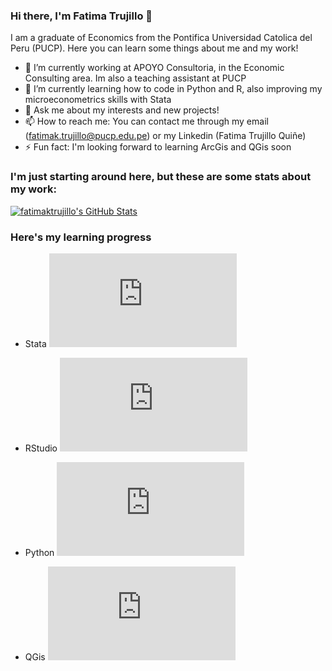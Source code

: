 ### Hi there, I'm Fatima Trujillo 👋
I am a graduate of Economics from the Pontifica Universidad Catolica del Peru (PUCP).  Here you can learn some things about me and my work!

- 🔭 I’m currently working at APOYO Consultoria, in the Economic Consulting area. Im also a teaching assistant at PUCP
- 🌱 I’m currently learning how to code in Python and R, also improving my microeconometrics skills with Stata
- 💬 Ask me about my interests and new projects!
- 📫 How to reach me: You can contact me through my email (fatimak.trujillo@pucp.edu.pe) or my Linkedin (Fatima Trujillo Quiñe)
- ⚡ Fun fact: I'm looking forward to learning ArcGis and QGis  soon

### I'm just starting around here, but these are some stats about my work:

<a href="https://github.com/fatimaktrujillo">
  <img src="https://github-readme-stats.vercel.app/api?username=WEGFan&show_icons=true" alt="fatimaktrujillo's GitHub Stats" />
</a>


### Here's my learning progress

- Stata       ![Stata learning progress](http://www.yarntomato.com/percentbarmaker/button.php?barPosition=70&leftFill=%2300FFFF "Stata learning progress")

- RStudio     ![Rstudio learning progress](http://www.yarntomato.com/percentbarmaker/button.php?barPosition=45&leftFill=%2300FFFF "Rstudio learning progress")

- Python      ![Python learning progress](http://www.yarntomato.com/percentbarmaker/button.php?barPosition=45&leftFill=%2300FFFF "Python learning progress")

- QGis       ![QGis learning progress](http://www.yarntomato.com/percentbarmaker/button.php?barPosition=15&leftFill=%2300FFFF "QGis learning progress")


